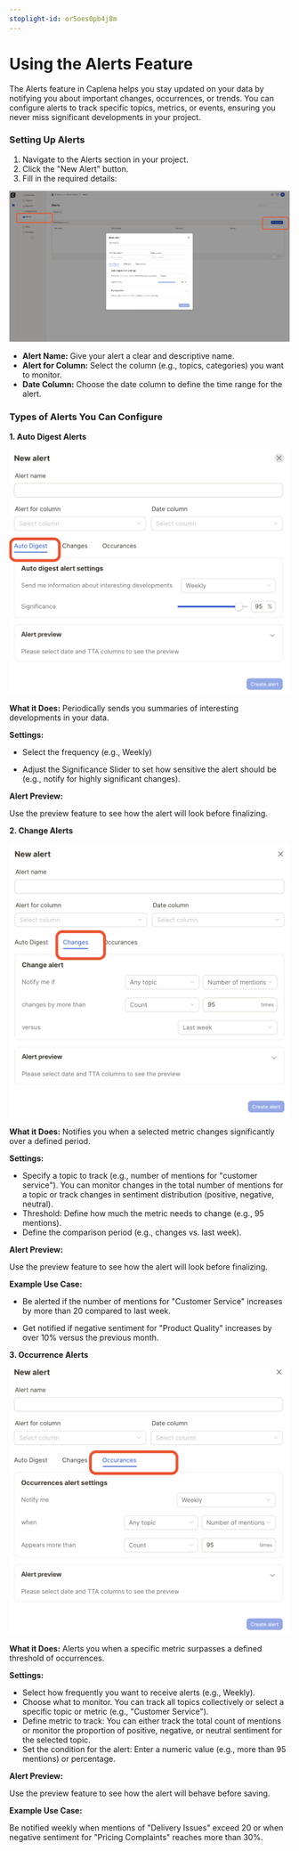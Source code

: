 ```yaml
---
stoplight-id: or5oes0pb4j8m
---
```


# Using the Alerts Feature

The Alerts feature in Caplena helps you stay updated on your data by notifying you about important changes, occurrences, or trends. You can configure alerts to track specific topics, metrics, or events, ensuring you never miss significant developments in your project.

### Setting Up Alerts

1. Navigate to the Alerts section in your project.
2. Click the "New Alert" button.
3. Fill in the required details:

![Screenshot 2024-12-04 at 17.53.32.png](<../assets/images/Screenshot 2024-12-04 at 17.53.32.png>)


- **Alert Name:** Give your alert a clear and descriptive name.
- **Alert for Column:** Select the column (e.g., topics, categories) you want to monitor.
- **Date Column:** Choose the date column to define the time range for the alert.

### Types of Alerts You Can Configure

**1. Auto Digest Alerts**

![Screenshot 2024-12-04 at 21.51.08.png](<../assets/images/Screenshot 2024-12-04 at 21.51.08.png>)

**What it Does:** Periodically sends you summaries of interesting developments in your data.

**Settings:** 

- Select the frequency (e.g., Weekly)

- Adjust the Significance Slider to set how sensitive the alert should be (e.g., notify for highly significant changes).

**Alert Preview:**

Use the preview feature to see how the alert will look before finalizing.

**2. Change Alerts**

![Screenshot 2024-12-05 at 10.19.25.png](<../assets/images/Screenshot 2024-12-05 at 10.19.25.png>)

**What it Does:** Notifies you when a selected metric changes significantly over a defined period.

**Settings:**

- Specify a topic to track (e.g., number of mentions for "customer service"). You can monitor changes in the total number of mentions for a topic or track changes in sentiment distribution (positive, negative, neutral).
- Threshold: Define how much the metric needs to change (e.g., 95 mentions).
- Define the comparison period (e.g., changes vs. last week).

**Alert Preview:**

Use the preview feature to see how the alert will look before finalizing.

**Example Use Case:**

- Be alerted if the number of mentions for "Customer Service" increases by more than 20 compared to last week.

- Get notified if negative sentiment for "Product Quality" increases by over 10% versus the previous month.

**3. Occurrence Alerts**

![Screenshot 2024-12-05 at 10.31.57.png](<../assets/images/Screenshot 2024-12-05 at 10.31.57.png>)


**What it Does:**
Alerts you when a specific metric surpasses a defined threshold of occurrences.

**Settings:**

- Select how frequently you want to receive alerts (e.g., Weekly).
- Choose what to monitor. You can track all topics collectively or select a specific topic or metric (e.g., "Customer Service").
- Define metric to track: You can either track the total count of mentions or monitor the proportion of positive, negative, or neutral sentiment for the selected topic.
- Set the condition for the alert: Enter a numeric value (e.g., more than 95 mentions) or percentage.

**Alert Preview:**

Use the preview feature to see how the alert will behave before saving.

**Example Use Case:**

Be notified weekly when mentions of "Delivery Issues" exceed 20 or when negative sentiment for "Pricing Complaints" reaches more than 30%.


